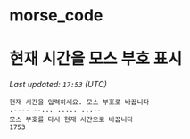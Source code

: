 # morse_code
# 현재 시간을 모스 부호 표시
<!-- MORSE_TIME_START -->
_Last updated: `17:53` (UTC)_

```
현재 시간을 입력하세요. 모스 부호로 바꿉니다
.---- --... ..... ...--
모스 부호를 다시 현재 시간으로 바꿉니다
1753
```
<!-- MORSE_TIME_END -->
